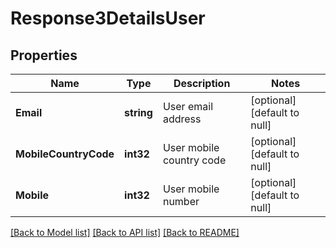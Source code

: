 # Response3DetailsUser

## Properties
Name | Type | Description | Notes
------------ | ------------- | ------------- | -------------
**Email** | **string** | User email address | [optional] [default to null]
**MobileCountryCode** | **int32** | User mobile country code | [optional] [default to null]
**Mobile** | **int32** | User mobile number | [optional] [default to null]

[[Back to Model list]](../README.md#documentation-for-models) [[Back to API list]](../README.md#documentation-for-api-endpoints) [[Back to README]](../README.md)


